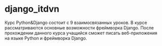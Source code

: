 # django_itdvn
Курс Python&Django состоит с 9 взаимосвязанных уроков. 
В курсе рассматриваются основные возможности фреймворка Django. 
После прохождении данного курса учащийся сможет писать веб-приложения на языке Python и фреймворка Django.
